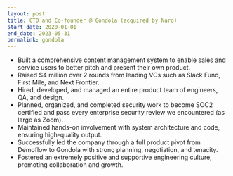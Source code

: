 ```yaml
---
layout: post
title: CTO and Co-founder @ Gondola (acquired by Naro)
start_date: 2020-01-01
end_date: 2023-05-31
permalink: gondola
---
```


* Built a comprehensive content management system to enable sales and service users to better pitch and present their own product.
* Raised $4 million over 2 rounds from leading VCs such as Slack Fund, First Mile, and Next Frontier.
* Hired, developed, and managed an entire product team of engineers, QA, and design.
* Planned, organized, and completed security work to become SOC2 certified and pass every enterprise security review we encountered (as large as Zoom).
* Maintained hands-on involvement with system architecture and code, ensuring high-quality output.
* Successfully led the company through a full product pivot from Demoflow to Gondola with strong planning, negotiation, and tenacity.
* Fostered an extremely positive and supportive engineering culture, promoting collaboration and growth.
